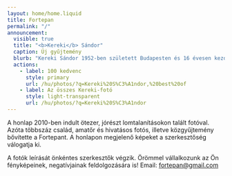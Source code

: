 ```yaml
---
layout: home/home.liquid
title: Fortepan
permalink: "/"
announcement:
  visible: true
  title: "<b>Kereki</b> Sándor"
  caption: Új gyűjtemény
  blurb: "Kereki Sándor 1952-ben született Budapesten és 16 évesen kezdett el fényképezni. Képein egyszerre groteszk és érzelmes jelenetek elevenednek meg a 70-es évek mindennapjaiból. Ötven év után előkerült fotói egy eddig ismeretlen színt hoznak a Fortepanba, az elsősorban emberekre, figurákra, karakterekre fókuszáló street-fotós világát. A tíz év alatt készült többezer negatív kockájából 1850 fotót választottunk ki a Fortepanra és a száz kedvenc Kereki-fotónkat külön is ajánljuk."
  actions:
    - label: 100 kedvenc
      style: primary
      url: /hu/photos/?q=Kereki%20S%C3%A1ndor,%20best%20of
    - label: Az összes Kereki-fotó
      style: light-transparent
      url: /hu/photos/?q=Kereki%20S%C3%A1ndor
---
```


A honlap 2010-ben indult ötezer, jórészt lomtalanításokon talált fotóval. Azóta többszáz család, amatőr és hivatásos fotós, illetve közgyűjtemény bővítette a Fortepant. A honlapon megjelenő képeket a szerkesztőség válogatja ki.

A fotók leírását önkéntes szerkesztők végzik. Örömmel vállalkozunk az Ön fényképeinek, negatívjainak feldolgozására is! Email: [fortepan@gmail.com](mailto:fortepan@gmail.com)
